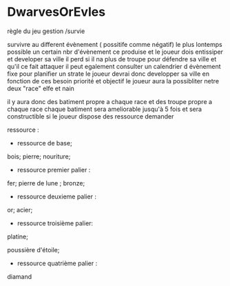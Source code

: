 # DwarvesOrEvles #


 règle du jeu gestion /survie

survivre au different évènement ( possitife comme négatif) le plus lontemps possible
un certain nbr d'évènement ce produise et le joueur  dois entissiper et developer sa ville
il perd si il na plus de troupe pour défendre sa ville et qu'il ce fait attaquer
il peut egalement consulter un calendrier d évènement fixe pour planifier un strate
le joueur devrai donc developper sa ville en fonction de ces besoin priorité et objectif
le joueur aura la possibliter netre deux "race" elfe et nain

il y aura donc des batiment propre a chaque  race  et des troupe propre a chaque race
chaque batiment sera ameliorable jusqu'à 5 fois et sera constructible si le joueur dispose des ressource demander

ressource :

* ressource de base;

bois;
pierre;
nouriture;

* ressource premier palier :

fer;
pierre de lune ;
bronze;


* ressource deuxieme palier :

or;
acier;

* ressource troisième palier:

platine;

poussière d'étoile;

* ressource quatrième palier :

diamand
